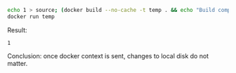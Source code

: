 ```sh
echo 1 > source; (docker build --no-cache -t temp . && echo "Build complete") & sleep 2 && echo 2 > source && echo "source updated"
docker run temp
```

Result:

```
1
```

Conclusion: once docker context is sent, changes to local disk do not matter.
